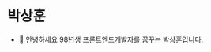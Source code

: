 # 박상훈
- 👋 안녕하세요 98년생 프론트엔드개발자를 꿈꾸는 박상훈입니다.

<!---
bigyou98/bigyou98 is a ✨ special ✨ repository because its `README.md` (this file) appears on your GitHub profile.
You can click the Preview link to take a look at your changes.
--->
